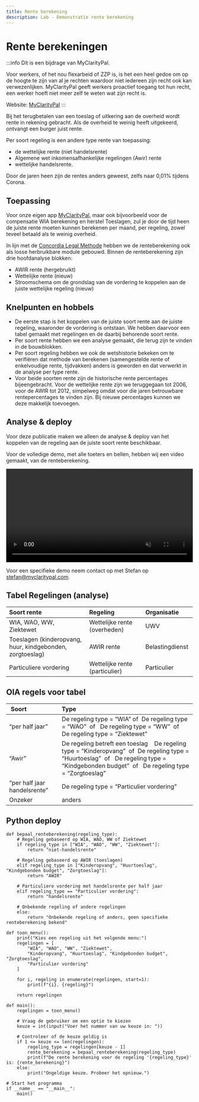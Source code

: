 ```yaml
---
title: Rente berekening
description: Lab - Demonstratie rente berekening
---
```


# Rente berekeningen

:::info
Dit is een bijdrage van MyClarityPal.

Voor werkers, of het nou flexarbeid of ZZP is, is het een heel gedoe om op de hoogte te zijn van al je rechten waardoor niet iedereen zijn recht ook kan verwezenlijken. MyClarityPal geeft werkers proactief toegang tot hun recht, een werker hoeft niet meer zelf te weten wat zijn recht is.

Website: [MyClarityPal](https://myclaritypal.com/about)
:::

Bij het terugbetalen van een toeslag of uitkering aan de overheid wordt rente in rekening gebracht. Als de overheid te weinig heeft uitgekeerd, ontvangt een burger juist rente.

Per soort regeling is een andere type rente van toepassing:
- de wettelijke rente (niet handelsrente)
- Algemene wet inkomensafhankelijke regelingen (Awir) rente
- wettelijke handelsrente.

Door de jaren heen zijn de rentes anders geweest, zelfs naar 0,01% tijdens Corona. 

## Toepassing

Voor onze eigen app [MyClarityPal](https://myclaritypal.com), maar ook bijvoorbeeld voor de compensatie WIA berekening en herstel Toeslagen, zul je door de tijd heen de juiste rente moeten kunnen berekenen per maand, per regeling, zowel teveel betaald als te weinig overheid.

In lijn met de [Concordia Legal Methode](https://regels.overheid.nl/docs/methods/CONCORDIALEGAL) hebben we de renteberekening ook als losse herbruikbare module gebouwd. Binnen de renteberekening zijn drie hoofdanalyse blokken:
- AWIR rente (hergebruikt)
- Wettelijke rente (nieuw)
- Stroomschema om de grondslag van de vordering te koppelen aan de juiste wettelijke regeling (nieuw)

## Knelpunten en hobbels

- De eerste stap is het koppelen van de juiste soort rente aan de juiste regeling, waaronder de vordering is ontstaan. We hebben daarvoor een tabel gemaakt met regelingen en de daarbij behorende soort rente.
- Per soort rente hebben we een analyse gemaakt, die terug zijn te vinden in de bouwblokken.
- Per soort regeling hebben we ook de wetshistorie bekeken om te verifiëren dat methode van berekenen (samengestelde rente of enkelvoudige rente, tijdvakken) anders is geworden en dat verwerkt in de analyse per type rente.
- Voor beide soorten rente zijn de historische rente percentages bijeengebracht. Voor de wettelijke rente zijn we teruggegaan tot 2006, voor de AWIR tot 2012, simpelweg omdat voor die jaren betrouwbare rentepercentages te vinden zijn. Bij nieuwe percentages kunnen we deze makkelijk toevoegen.   

## Analyse & deploy 

Voor deze publicatie maken we alleen de analyse &  deploy van het koppelen van de regeling aan de juiste soort rente beschikbaar.  
 
Voor de volledige demo, met alle toeters en bellen, hebben wij een video gemaakt, van de renteberekening. 

<div>
  <video width="100%" playsInline autoPlay muted controls>
    <source src={require('../../static/video/rente-berekening.mp4').default} type="video/mp4" />
  </video>
</div>

Voor een specifieke demo neem contact op met Stefan op stefan@myclaritypal.com.

## Tabel Regelingen (analyse) 


|Soort rente |Regeling |Organisatie |
|:----|:----|:----|
|WIA, WAO, WW, Ziektewet |Wettelijke rente (overheden) |UWV |
|Toeslagen (kinderopvang, huur, kindgebonden, zorgtoeslag) |AWIR rente |Belastingdienst |
|Particuliere vordering |Wettelijke rente (particulier)    |Particulier |

## OIA regels voor tabel 

| Soort | Type |
|:----|:----|
|“per half jaar” |De regeling type = “WIA” of  De regeling type = “WAO”  of   De regeling type = “WW”  of  De regeling type = “Ziektewet”   |
|“Awir” |De regeling betreft een toeslag    De regeling type = “Kinderopvang”  of  De regeling type = “Huurtoeslag”  of   De regeling type = “Kindgebonden budget”  of   De regeling type = “Zorgtoeslag”   |
|“per half jaar handelsrente” |De regeling type = “Particulier vordering” |
|Onzeker |anders |

## Python deploy

```
def bepaal_renteberekening(regeling_type):
    # Regeling gebaseerd op WIA, WAO, WW of Ziektewet
    if regeling_type in ["WIA", "WAO", "WW", "Ziektewet"]:
        return "niet-handelsrente"

    # Regeling gebaseerd op AWIR (toeslagen)
    elif regeling_type in ["Kinderopvang", "Huurtoeslag", "Kindgebonden budget", "Zorgtoeslag"]:
        return "AWIR"

    # Particuliere vordering met handelsrente per half jaar
    elif regeling_type == "Particulier vordering":
        return "handelsrente"

    # Onbekende regeling of andere regelingen
    else:
        return "Onbekende regeling of anders, geen specifieke renteberekening bekend"

def toon_menu():
    print("Kies een regeling uit het volgende menu:")
    regelingen = [
        "WIA", "WAO", "WW", "Ziektewet",
        "Kinderopvang", "Huurtoeslag", "Kindgebonden budget", "Zorgtoeslag",
        "Particulier vordering"
    ]
    
    for i, regeling in enumerate(regelingen, start=1):
        print(f"{i}. {regeling}")

    return regelingen

def main():
    regelingen = toon_menu()
    
    # Vraag de gebruiker om een optie te kiezen
    keuze = int(input("Voer het nummer van uw keuze in: "))
    
    # Controleer of de keuze geldig is
    if 1 <= keuze <= len(regelingen):
        regeling_type = regelingen[keuze - 1]
        rente_berekening = bepaal_renteberekening(regeling_type)
        print(f"De rente berekening voor de regeling '{regeling_type}' is: {rente_berekening}")
    else:
        print("Ongeldige keuze. Probeer het opnieuw.")

# Start het programma
if __name__ == "__main__":
    main()
```